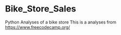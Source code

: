 # Bike_Store_Sales
Python Analyses of a bike store
This is a analyses from  https://www.freecodecamp.org/
